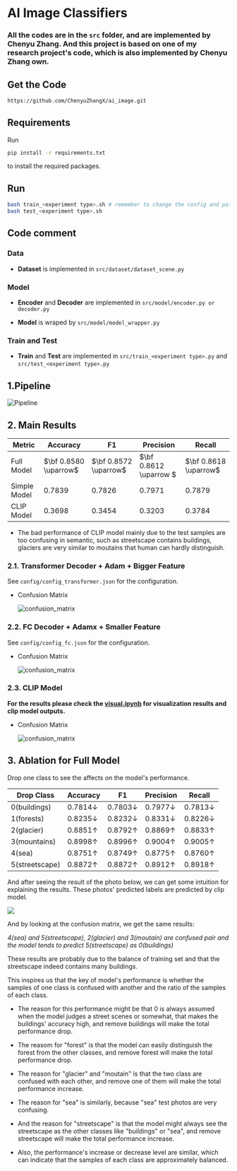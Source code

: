 # AI Image Classifiers


### All the codes are in the `src` folder, and are implemented by Chenyu Zhang. And this project is based on one of my research project's code, which is also implemented by Chenyu Zhang own.


## Get the Code

```bash
https://github.com/ChenyuZhangX/ai_image.git
```


## Requirements

Run 

```bash
pip install -r requirements.txt
```

to install the required packages.

## Run

```bash
bash train_<experiment type>.sh # remember to change the config and path
bash test_<experiment type>.sh
```

## Code comment

### Data

- **Dataset** is implemented in ``src/dataset/dataset_scene.py``

### Model

- **Encoder** and **Decoder** are implemented in ``src/model/encoder.py or decoder.py``

- **Model** is wraped by ``src/model/model_wrapper.py``

### Train and Test

- **Train** and **Test** are implemented in ``src/train_<experiment type>.py`` and ``src/test_<experiment type>.py``



## 1.Pipeline

![Pipeline](./imgs/pipeline.png)

## 2. Main Results

|Metric| Accuracy | F1 | Precision | Recall |
|---|---|---|---|---|
|Full Model|$\bf 0.8580 \uparrow$|$\bf 0.8572 \uparrow$|$\bf 0.8612  \uparrow $|$\bf 0.8618  \uparrow$|
|Simple Model| $0.7839$ | $0.7826$ | $0.7971$ | $0.7879$ |
|CLIP Model | $0.3698$ | $0.3454$ | $0.3203$ | $0.3784$ |

- The bad performance of CLIP model mainly due to the test samples are too confusing in semantic, such as streetscape contains buildings, glaciers are very similar to moutains that human can hardly distinguish.

### 2.1. Transformer Decoder + Adam + Bigger Feature

See ``config/config_transformer.json`` for the configuration.

- Confusion Matrix

  ![confusion_matrix](./imgs/exp_transformer/confusion_matrix.png)



### 2.2. FC Decoder + Adamx + Smaller Feature

See ``config/config_fc.json`` for the configuration.

- Confusion Matrix

  ![confusion_matrix](./imgs/exp_fc/confusion_matrix.png)


### 2.3. CLIP Model

**For the results please check the [visual.ipynb](./visual.ipynb) for visualization results and clip model outputs.**


- Confusion Matrix

  ![confusion_matrix](./imgs/clip/confusion_matrix.png)

## 3. Ablation for Full Model

Drop one class to see the affects on the model's performance.


|Drop Class| Accuracy | F1 | Precision | Recall |
|---|---|---|---|---|
|0(buildings)   | $0.7814 \downarrow$ | $0.7803 \downarrow$ | $0.7977 \downarrow$ | $0.7813 \downarrow$ |
|1(forests)     | $0.8235 \downarrow$ | $0.8232 \downarrow$ | $0.8331 \downarrow$ | $0.8226 \downarrow$ |
|2(glacier)     | $0.8851 \uparrow$ | $0.8792 \uparrow$ | $0.8869 \uparrow$ | $0.8833 \uparrow$ |
|3(mountains)   | $0.8998 \uparrow$ | $0.8996 \uparrow$ | $0.9004 \uparrow$ | $0.9005 \uparrow$ |
|4(sea)         | $0.8751 \uparrow$ | $0.8749 \uparrow$ | $0.8775 \uparrow$ | $0.8760 \uparrow$ |
|5(streetscape) | $0.8872 \uparrow$ | $0.8872 \uparrow$ | $0.8912 \uparrow$ | $0.8918 \uparrow$ |


And after seeing the result of the photo below, we can get some intuition for explaining the results. These photos' predicted labels are predicted by clip model.

![](./imgs/clip/confusing.png)

And by looking at the confusion matrix, we get the same results:

*4(sea) and 5(streetscape), 2(glacier) and 3(moutain) are confused pair and the model tends to predict 5(streetscape) as 0(buildings)*

These results are probably due to the balance of training set and that the streetscape indeed contains many buildings.

This inspires us that the key of model's performance is whether the samples of one class is confused with another and the ratio of the samples of each class.

- The reason for this performance might be that 0 is always assumed when the model judges a street scenes or somewhat, that makes the buildings' accuracy high, and remove buildings will make the total performance drop. 

- The reasom for "forest" is that the model can easily distinguish the forest from the other classes, and remove forest will make the total performance drop.

- The reason for "glacier" and "moutain" is that the two class are confused with each other, and remove one of them will make the total performance increase.

- The reason for "sea" is similarly, because "sea" test photos are very confusing.

- And the reason for "streetscape" is that the model might always see the streetscape as the other classes like "buildings" or "sea", and remove streetscape will make the total performance increase.

- Also, the performance's increase or decrease level are similar, which can indicate that the samples of each class are approximately balanced.